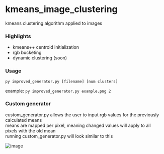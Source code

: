 # kmeans_image_clustering
kmeans clustering algorithm applied to images  

### Highlights
- kmeans++ centroid initialization
- rgb bucketing
- dynamic clustering (soon)

### Usage
```py improved_generator.py [filename] [num clusters]```  

example: ```py improved_generator.py example.png 2```

### Custom generator
custom_generator.py allows the user to input rgb values for the previously calculated means  
means are mapped per pixel, meaning changed values will apply to all pixels with the old mean  
running custom_generator.py will look similar to this

![image](https://user-images.githubusercontent.com/45741682/172075946-93b6331c-65d8-44e4-aaab-fbc5682b4588.png)
